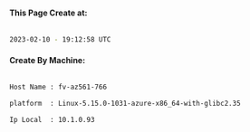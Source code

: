 
   
#### This Page Create at:

```bash

2023-02-10 - 19:12:58 UTC

```

#### Create By Machine:

```bash

Host Name : fv-az561-766

platform  : Linux-5.15.0-1031-azure-x86_64-with-glibc2.35

Ip Local  : 10.1.0.93

```

